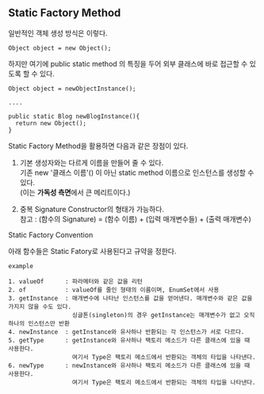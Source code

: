 ## Static Factory Method

일반적인 객체 생성 방식은 이렇다.
<pre><code>Object object = new Object();
</code></pre>

하지만 여기에 public static method 의 특징을 두어 외부 클래스에 바로 접근할 수 있도록 할 수 있다.
<pre><code>Object object = newObjectInstance();

....

public static Blog newBlogInstance(){
  return new Object();
}
</code></pre>

Static Factory Method을 활용하면 다음과 같은 장점이 있다.
1. 기본 생성자와는 다르게 이름을 만들어 줄 수 있다.</br>
기존 new '클래스 이름'() 이 아닌 static method 이름으로 인스턴스를 생성할 수 있다.</br>(이는 **가독성 측면**에서 큰 메리트이다.)

2. 중복 Signature Constructor의 형태가 가능하다.</br>
참고 : (함수의 Signature) = (함수 이름) + (입력 매개변수들) + (출력 매개변수)</br>



Static Factory Convention

아래 함수들은 Static Fatory로 사용된다고 규약을 정한다. 

<pre><code>example

1. valueOf      : 파라메터와 같은 값을 리턴
2. of           : valueOf를 줄인 형태의 이름이며, EnumSet에서 사용
3. getInstance  : 매개변수에 나타난 인스턴스를 값을 얻어낸다. 매개변수와 같은 값을 가지지 않을 수도 있다. 
                  싱글톤(singleton)의 경우 getInstance는 매개변수가 없고 오직 하나의 인스턴스만 반환
4. newInstance  : getInstance와 유사하나 반환되는 각 인스턴스가 서로 다르다.
5. getType      : getInstance와 유사하나 팩토리 메소드가 다른 클래스에 있을 때 사용한다. 
                  여기서 Type은 팩토리 메소드에서 반환되는 객체의 타입을 나타낸다.
6. newType      : newInstance와 유사하나 팩토리 메소드가 다른 클래스에 있을 때 사용한다. 
                  여기서 Type은 팩토리 메소드에서 반환되는 객체의 타입을 나타낸다.
</code></pre>

